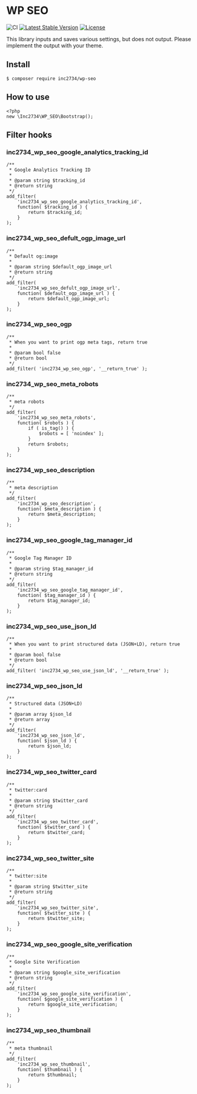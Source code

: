 # WP SEO

![CI](https://github.com/inc2734/wp-seo/workflows/CI/badge.svg)
[![Latest Stable Version](https://poser.pugx.org/inc2734/wp-seo/v/stable)](https://packagist.org/packages/inc2734/wp-seo)
[![License](https://poser.pugx.org/inc2734/wp-seo/license)](https://packagist.org/packages/inc2734/wp-seo)

This library inputs and saves various settings, but does not output.
Please implement the output with your theme.

## Install
```
$ composer require inc2734/wp-seo
```

## How to use
```
<?php
new \Inc2734\WP_SEO\Bootstrap();
```

## Filter hooks

### inc2734_wp_seo_google_analytics_tracking_id
```
/**
 * Google Analytics Tracking ID
 *
 * @param string $tracking_id
 * @return string
 */
add_filter(
	'inc2734_wp_seo_google_analytics_tracking_id',
	function( $tracking_id ) {
		return $tracking_id;
	}
);
```

### inc2734_wp_seo_defult_ogp_image_url
```
/**
 * Default og:image
 *
 * @param string $default_ogp_image_url
 * @return string
 */
add_filter(
	'inc2734_wp_seo_defult_ogp_image_url',
	function( $default_ogp_image_url ) {
		return $default_ogp_image_url;
	}
);
```

### inc2734_wp_seo_ogp
```
/**
 * When you want to print ogp meta tags, return true
 *
 * @param bool false
 * @return bool
 */
add_filter( 'inc2734_wp_seo_ogp', '__return_true' );
```

### inc2734_wp_seo_meta_robots
```
/**
 * meta robots
 */
add_filter(
	'inc2734_wp_seo_meta_robots',
	function( $robots ) {
		if ( is_tag() ) {
			$robots = [ 'noindex' ];
		}
		return $robots;
	}
);
```

### inc2734_wp_seo_description
```
/**
 * meta description
 */
add_filter(
	'inc2734_wp_seo_description',
	function( $meta_description ) {
		return $meta_description;
	}
);
```

### inc2734_wp_seo_google_tag_manager_id
```
/**
 * Google Tag Manager ID
 *
 * @param string $tag_manager_id
 * @return string
 */
add_filter(
	'inc2734_wp_seo_google_tag_manager_id',
	function( $tag_manager_id ) {
		return $tag_manager_id;
	}
);
```

### inc2734_wp_seo_use_json_ld
```
/**
 * When you want to print structured data (JSON+LD), return true
 *
 * @param bool false
 * @return bool
 */
add_filter( 'inc2734_wp_seo_use_json_ld', '__return_true' );
```

### inc2734_wp_seo_json_ld
```
/**
 * Structured data (JSON+LD)
 *
 * @param array $json_ld
 * @return array
 */
add_filter(
	'inc2734_wp_seo_json_ld',
	function( $json_ld ) {
		return $json_ld;
	}
);
```

### inc2734_wp_seo_twitter_card
```
/**
 * twitter:card
 *
 * @param string $twitter_card
 * @return string
 */
add_filter(
	'inc2734_wp_seo_twitter_card',
	function( $twitter_card ) {
		return $twitter_card;
	}
);
```

### inc2734_wp_seo_twitter_site
```
/**
 * twitter:site
 *
 * @param string $twitter_site
 * @return string
 */
add_filter(
	'inc2734_wp_seo_twitter_site',
	function( $twitter_site ) {
		return $twitter_site;
	}
);
```

### inc2734_wp_seo_google_site_verification
```
/**
 * Google Site Verification
 *
 * @param string $google_site_verification
 * @return string
 */
add_filter(
	'inc2734_wp_seo_google_site_verification',
	function( $google_site_verification ) {
		return $google_site_verification;
	}
);
```

### inc2734_wp_seo_thumbnail
```
/**
 * meta thumbnail
 */
add_filter(
	'inc2734_wp_seo_thumbnail',
	function( $thumbnail ) {
		return $thumbnail;
	}
);
```
